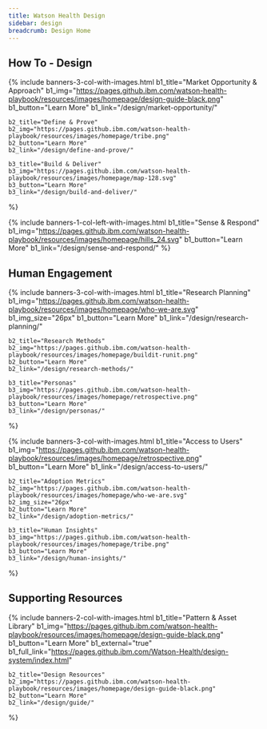 ```yaml
---
title: Watson Health Design
sidebar: design
breadcrumb: Design Home
---
```


## How To - Design

{% include banners-3-col-with-images.html
    b1_title="Market Opportunity & Approach"
    b1_img="https://pages.github.ibm.com/watson-health-playbook/resources/images/homepage/design-guide-black.png"
    b1_button="Learn More"
    b1_link="/design/market-opportunity/"

    b2_title="Define & Prove"
    b2_img="https://pages.github.ibm.com/watson-health-playbook/resources/images/homepage/tribe.png"
    b2_button="Learn More"
    b2_link="/design/define-and-prove/"

    b3_title="Build & Deliver"
    b3_img="https://pages.github.ibm.com/watson-health-playbook/resources/images/homepage/map-128.svg"
    b3_button="Learn More"
    b3_link="/design/build-and-deliver/"
%}

{% include banners-1-col-left-with-images.html
    b1_title="Sense & Respond"
    b1_img="https://pages.github.ibm.com/watson-health-playbook/resources/images/homepage/hills_24.svg"
    b1_button="Learn More"
    b1_link="/design/sense-and-respond/"
%}

## Human Engagement

{% include banners-3-col-with-images.html
    b1_title="Research Planning"
    b1_img="https://pages.github.ibm.com/watson-health-playbook/resources/images/homepage/who-we-are.svg"
    b1_img_size="26px"
    b1_button="Learn More"
    b1_link="/design/research-planning/"

    b2_title="Research Methods"
    b2_img="https://pages.github.ibm.com/watson-health-playbook/resources/images/homepage/buildit-runit.png"
    b2_button="Learn More"
    b2_link="/design/research-methods/"

    b3_title="Personas"
    b3_img="https://pages.github.ibm.com/watson-health-playbook/resources/images/homepage/retrospective.png"
    b3_button="Learn More"
    b3_link="/design/personas/"
%}

{% include banners-3-col-with-images.html
    b1_title="Access to Users"
    b1_img="https://pages.github.ibm.com/watson-health-playbook/resources/images/homepage/retrospective.png"
    b1_button="Learn More"
    b1_link="/design/access-to-users/"

    b2_title="Adoption Metrics"
    b2_img="https://pages.github.ibm.com/watson-health-playbook/resources/images/homepage/who-we-are.svg"
    b2_img_size="26px"
    b2_button="Learn More"
    b2_link="/design/adoption-metrics/"

    b3_title="Human Insights"
    b3_img="https://pages.github.ibm.com/watson-health-playbook/resources/images/homepage/tribe.png"
    b3_button="Learn More"
    b3_link="/design/human-insights/"
%}

## Supporting Resources

{% include banners-2-col-with-images.html
    b1_title="Pattern & Asset Library"
    b1_img="https://pages.github.ibm.com/watson-health-playbook/resources/images/homepage/design-guide-black.png"
    b1_button="Learn More"
    b1_external="true"
    b1_full_link="https://pages.github.ibm.com/Watson-Health/design-system/index.html"

    b2_title="Design Resources"
    b2_img="https://pages.github.ibm.com/watson-health-playbook/resources/images/homepage/design-guide-black.png"
    b2_button="Learn More"
    b2_link="/design/guide/"
%}
